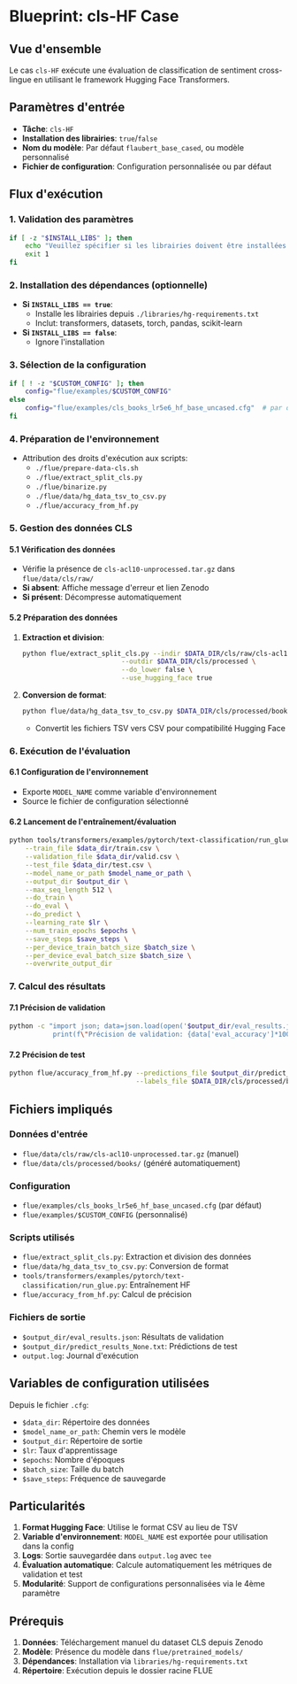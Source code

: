 # Blueprint: cls-HF Case

## Vue d'ensemble
Le cas `cls-HF` exécute une évaluation de classification de sentiment cross-lingue en utilisant le framework Hugging Face Transformers.

## Paramètres d'entrée
- **Tâche**: `cls-HF`
- **Installation des librairies**: `true`/`false`
- **Nom du modèle**: Par défaut `flaubert_base_cased`, ou modèle personnalisé
- **Fichier de configuration**: Configuration personnalisée ou par défaut

## Flux d'exécution

### 1. Validation des paramètres
```bash
if [ -z "$INSTALL_LIBS" ]; then
    echo "Veuillez spécifier si les librairies doivent être installées (true/false)."
    exit 1
fi
```

### 2. Installation des dépendances (optionnelle)
- **Si `INSTALL_LIBS == true`**:
  - Installe les librairies depuis `./libraries/hg-requirements.txt`
  - Inclut: transformers, datasets, torch, pandas, scikit-learn
- **Si `INSTALL_LIBS == false`**:
  - Ignore l'installation

### 3. Sélection de la configuration
```bash
if [ ! -z "$CUSTOM_CONFIG" ]; then
    config="flue/examples/$CUSTOM_CONFIG"
else
    config="flue/examples/cls_books_lr5e6_hf_base_uncased.cfg"  # par défaut
fi
```

### 4. Préparation de l'environnement
- Attribution des droits d'exécution aux scripts:
  - `./flue/prepare-data-cls.sh`
  - `./flue/extract_split_cls.py`
  - `./flue/binarize.py`
  - `./flue/data/hg_data_tsv_to_csv.py`
  - `./flue/accuracy_from_hf.py`

### 5. Gestion des données CLS
#### 5.1 Vérification des données
- Vérifie la présence de `cls-acl10-unprocessed.tar.gz` dans `flue/data/cls/raw/`
- **Si absent**: Affiche message d'erreur et lien Zenodo
- **Si présent**: Décompresse automatiquement

#### 5.2 Préparation des données
1. **Extraction et division**:
   ```bash
   python flue/extract_split_cls.py --indir $DATA_DIR/cls/raw/cls-acl10-unprocessed \
                            --outdir $DATA_DIR/cls/processed \
                            --do_lower false \
                            --use_hugging_face true
   ```

2. **Conversion de format**:
   ```bash
   python flue/data/hg_data_tsv_to_csv.py $DATA_DIR/cls/processed/books/
   ```
   - Convertit les fichiers TSV vers CSV pour compatibilité Hugging Face

### 6. Exécution de l'évaluation
#### 6.1 Configuration de l'environnement
- Exporte `MODEL_NAME` comme variable d'environnement
- Source le fichier de configuration sélectionné

#### 6.2 Lancement de l'entraînement/évaluation
```bash
python tools/transformers/examples/pytorch/text-classification/run_glue.py \
    --train_file $data_dir/train.csv \
    --validation_file $data_dir/valid.csv \
    --test_file $data_dir/test.csv \
    --model_name_or_path $model_name_or_path \
    --output_dir $output_dir \
    --max_seq_length 512 \
    --do_train \
    --do_eval \
    --do_predict \
    --learning_rate $lr \
    --num_train_epochs $epochs \
    --save_steps $save_steps \
    --per_device_train_batch_size $batch_size \
    --per_device_eval_batch_size $batch_size \
    --overwrite_output_dir
```

### 7. Calcul des résultats
#### 7.1 Précision de validation
```bash
python -c "import json; data=json.load(open('$output_dir/eval_results.json')); 
           print(f\"Précision de validation: {data['eval_accuracy']*100:.2f}% sur {data['eval_samples']} exemples\")"
```

#### 7.2 Précision de test
```bash
python flue/accuracy_from_hf.py --predictions_file $output_dir/predict_results_None.txt \
                                --labels_file $DATA_DIR/cls/processed/books/test.label
```

## Fichiers impliqués

### Données d'entrée
- `flue/data/cls/raw/cls-acl10-unprocessed.tar.gz` (manuel)
- `flue/data/cls/processed/books/` (généré automatiquement)

### Configuration
- `flue/examples/cls_books_lr5e6_hf_base_uncased.cfg` (par défaut)
- `flue/examples/$CUSTOM_CONFIG` (personnalisé)

### Scripts utilisés
- `flue/extract_split_cls.py`: Extraction et division des données
- `flue/data/hg_data_tsv_to_csv.py`: Conversion de format
- `tools/transformers/examples/pytorch/text-classification/run_glue.py`: Entraînement HF
- `flue/accuracy_from_hf.py`: Calcul de précision

### Fichiers de sortie
- `$output_dir/eval_results.json`: Résultats de validation
- `$output_dir/predict_results_None.txt`: Prédictions de test
- `output.log`: Journal d'exécution

## Variables de configuration utilisées
Depuis le fichier `.cfg`:
- `$data_dir`: Répertoire des données
- `$model_name_or_path`: Chemin vers le modèle
- `$output_dir`: Répertoire de sortie
- `$lr`: Taux d'apprentissage
- `$epochs`: Nombre d'époques
- `$batch_size`: Taille du batch
- `$save_steps`: Fréquence de sauvegarde

## Particularités
1. **Format Hugging Face**: Utilise le format CSV au lieu de TSV
2. **Variable d'environnement**: `MODEL_NAME` est exportée pour utilisation dans la config
3. **Logs**: Sortie sauvegardée dans `output.log` avec `tee`
4. **Évaluation automatique**: Calcule automatiquement les métriques de validation et test
5. **Modularité**: Support de configurations personnalisées via le 4ème paramètre

## Prérequis
1. **Données**: Téléchargement manuel du dataset CLS depuis Zenodo
2. **Modèle**: Présence du modèle dans `flue/pretrained_models/`
3. **Dépendances**: Installation via `libraries/hg-requirements.txt`
4. **Répertoire**: Exécution depuis le dossier racine FLUE
